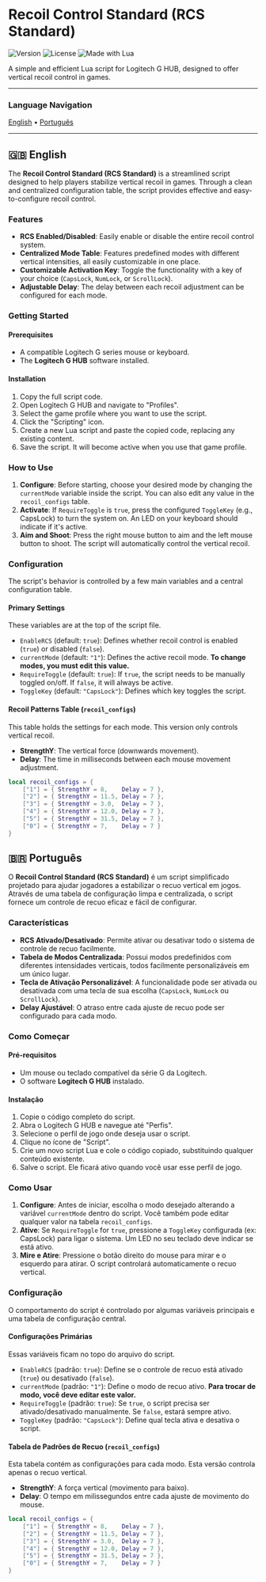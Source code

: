 # Recoil Control Standard (RCS Standard)

![Version](https://img.shields.io/badge/Version-1.0-brightgreen.svg)
![License](https://img.shields.io/badge/License-MIT-blue.svg)
![Made with Lua](https://img.shields.io/badge/Made%20with-Lua-blue.svg?logo=lua)

A simple and efficient Lua script for Logitech G HUB, designed to offer vertical recoil control in games.

---

### Language Navigation
[English](#english) • [Português](#português)

---

<a name="english"></a>
## 🇬🇧 English

The **Recoil Control Standard (RCS Standard)** is a streamlined script designed to help players stabilize vertical recoil in games. Through a clean and centralized configuration table, the script provides effective and easy-to-configure recoil control.

### Features

-   **RCS Enabled/Disabled**: Easily enable or disable the entire recoil control system.
-   **Centralized Mode Table**: Features predefined modes with different vertical intensities, all easily customizable in one place.
-   **Customizable Activation Key**: Toggle the functionality with a key of your choice (`CapsLock`, `NumLock`, or `ScrollLock`).
-   **Adjustable Delay**: The delay between each recoil adjustment can be configured for each mode.

### Getting Started

#### Prerequisites

-   A compatible Logitech G series mouse or keyboard.
-   The **Logitech G HUB** software installed.

#### Installation

1.  Copy the full script code.
2.  Open Logitech G HUB and navigate to "Profiles".
3.  Select the game profile where you want to use the script.
4.  Click the "Scripting" icon.
5.  Create a new Lua script and paste the copied code, replacing any existing content.
6.  Save the script. It will become active when you use that game profile.

### How to Use

1.  **Configure**: Before starting, choose your desired mode by changing the `currentMode` variable inside the script. You can also edit any value in the `recoil_configs` table.
2.  **Activate**: If `RequireToggle` is `true`, press the configured `ToggleKey` (e.g., CapsLock) to turn the system on. An LED on your keyboard should indicate if it's active.
3.  **Aim and Shoot**: Press the right mouse button to aim and the left mouse button to shoot. The script will automatically control the vertical recoil.

### Configuration

The script's behavior is controlled by a few main variables and a central configuration table.

#### Primary Settings

These variables are at the top of the script file.

-   `EnableRCS` (default: `true`): Defines whether recoil control is enabled (`true`) or disabled (`false`).
-   `currentMode` (default: `"1"`): Defines the active recoil mode. **To change modes, you must edit this value.**
-   `RequireToggle` (default: `true`): If `true`, the script needs to be manually toggled on/off. If `false`, it will always be active.
-   `ToggleKey` (default: `"CapsLock"`): Defines which key toggles the script.

#### Recoil Patterns Table (`recoil_configs`)

This table holds the settings for each mode. This version only controls vertical recoil.

-   **StrengthY**: The vertical force (downwards movement).
-   **Delay**: The time in milliseconds between each mouse movement adjustment.

```lua
local recoil_configs = {
    ["1"] = { StrengthY = 8,    Delay = 7 },
    ["2"] = { StrengthY = 11.5, Delay = 7 },
    ["3"] = { StrengthY = 3.0,  Delay = 7 },
    ["4"] = { StrengthY = 12.0, Delay = 7 },
    ["5"] = { StrengthY = 31.5, Delay = 7 },
    ["0"] = { StrengthY = 7,    Delay = 7 }
}
```
<a name="português"></a>
## 🇧🇷 Português

O **Recoil Control Standard (RCS Standard)** é um script simplificado projetado para ajudar jogadores a estabilizar o recuo vertical em jogos. Através de uma tabela de configuração limpa e centralizada, o script fornece um controle de recuo eficaz e fácil de configurar.

### Características

-   **RCS Ativado/Desativado**: Permite ativar ou desativar todo o sistema de controle de recuo facilmente.
-   **Tabela de Modos Centralizada**: Possui modos predefinidos com diferentes intensidades verticais, todos facilmente personalizáveis em um único lugar.
-   **Tecla de Ativação Personalizável**: A funcionalidade pode ser ativada ou desativada com uma tecla de sua escolha (`CapsLock`, `NumLock` ou `ScrollLock`).
-   **Delay Ajustável**: O atraso entre cada ajuste de recuo pode ser configurado para cada modo.

### Como Começar

#### Pré-requisitos

-   Um mouse ou teclado compatível da série G da Logitech.
-   O software **Logitech G HUB** instalado.

#### Instalação

1.  Copie o código completo do script.
2.  Abra o Logitech G HUB e navegue até "Perfis".
3.  Selecione o perfil de jogo onde deseja usar o script.
4.  Clique no ícone de "Script".
5.  Crie um novo script Lua e cole o código copiado, substituindo qualquer conteúdo existente.
6.  Salve o script. Ele ficará ativo quando você usar esse perfil de jogo.

### Como Usar

1.  **Configure**: Antes de iniciar, escolha o modo desejado alterando a variável `currentMode` dentro do script. Você também pode editar qualquer valor na tabela `recoil_configs`.
2.  **Ative**: Se `RequireToggle` for `true`, pressione a `ToggleKey` configurada (ex: CapsLock) para ligar o sistema. Um LED no seu teclado deve indicar se está ativo.
3.  **Mire e Atire**: Pressione o botão direito do mouse para mirar e o esquerdo para atirar. O script controlará automaticamente o recuo vertical.

### Configuração

O comportamento do script é controlado por algumas variáveis principais e uma tabela de configuração central.

#### Configurações Primárias

Essas variáveis ficam no topo do arquivo do script.

-   `EnableRCS` (padrão: `true`): Define se o controle de recuo está ativado (`true`) ou desativado (`false`).
-   `currentMode` (padrão: `"1"`): Define o modo de recuo ativo. **Para trocar de modo, você deve editar este valor.**
-   `RequireToggle` (padrão: `true`): Se `true`, o script precisa ser ativado/desativado manualmente. Se `false`, estará sempre ativo.
-   `ToggleKey` (padrão: `"CapsLock"`): Define qual tecla ativa e desativa o script.

#### Tabela de Padrões de Recuo (`recoil_configs`)

Esta tabela contém as configurações para cada modo. Esta versão controla apenas o recuo vertical.

-   **StrengthY**: A força vertical (movimento para baixo).
-   **Delay**: O tempo em milissegundos entre cada ajuste de movimento do mouse.

```lua
local recoil_configs = {
    ["1"] = { StrengthY = 8,    Delay = 7 },
    ["2"] = { StrengthY = 11.5, Delay = 7 },
    ["3"] = { StrengthY = 3.0,  Delay = 7 },
    ["4"] = { StrengthY = 12.0, Delay = 7 },
    ["5"] = { StrengthY = 31.5, Delay = 7 },
    ["0"] = { StrengthY = 7,    Delay = 7 }
}

